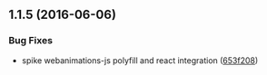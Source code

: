 <a name="1.1.5"></a>
## 1.1.5 (2016-06-06)


### Bug Fixes

* spike webanimations-js polyfill and react integration ([653f208](https://bitbucket.org/atlassian/atlaskit-spike/commits/653f208))



